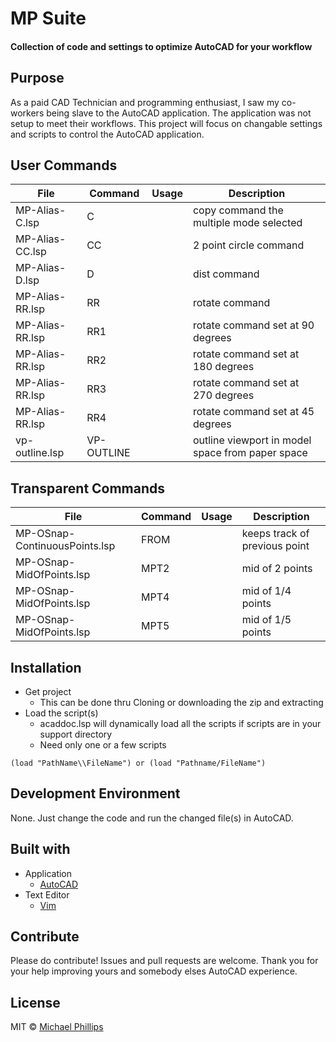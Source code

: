 # MP Suite

#### Collection of code and settings to optimize AutoCAD for your workflow

## Purpose

As a paid CAD Technician and programming enthusiast, I saw my co-workers being slave to the AutoCAD application.
The application was not setup to meet their workflows.  This project will focus on changable settings and scripts
to control the AutoCAD application.

## User Commands

File            | Command    | Usage | Description
--------------- | -------    | ----- | -----------
MP-Alias-C.lsp  | C          |       | copy command the multiple mode selected
MP-Alias-CC.lsp | CC         |       | 2 point circle command
MP-Alias-D.lsp  | D          |       | dist command
MP-Alias-RR.lsp | RR         |       | rotate command
MP-Alias-RR.lsp | RR1        |       | rotate command set at 90 degrees
MP-Alias-RR.lsp | RR2        |       | rotate command set at 180 degrees
MP-Alias-RR.lsp | RR3        |       | rotate command set at 270 degrees
MP-Alias-RR.lsp | RR4        |       | rotate command set at 45 degrees
vp-outline.lsp  | VP-OUTLINE |       | outline viewport in model space from paper space
                
## Transparent Commands

File                          | Command | Usage | Description
----------------------------- | ------- | ----- | -----------
MP-OSnap-ContinuousPoints.lsp | FROM    |       | keeps track of previous point
MP-OSnap-MidOfPoints.lsp      | MPT2    |       | mid of 2 points
MP-OSnap-MidOfPoints.lsp      | MPT4    |       | mid of 1/4 points
MP-OSnap-MidOfPoints.lsp      | MPT5    |       | mid of 1/5 points

## Installation

- Get project
  - This can be done thru Cloning or downloading the zip and extracting
- Load the script(s)
  - acaddoc.lsp will dynamically load all the scripts if scripts are in your support directory
  - Need only one or a few scripts
```
(load "PathName\\FileName") or (load "Pathname/FileName")
```

## Development Environment

None.  Just change the code and run the changed file(s) in AutoCAD.

## Built with
- Application
    - [AutoCAD](http://www.autodesk.com)
- Text Editor
    - [Vim](http://www.vim.org)

## Contribute

Please do contribute! Issues and pull requests are welcome.
Thank you for your help improving yours and somebody elses AutoCAD experience.

## License

MIT  © [Michael Phillips](http://github.com/linux478)
